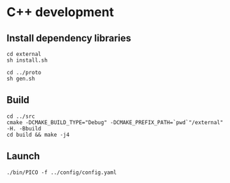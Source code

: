 # C++ development

## Install dependency libraries

```shell
cd external
sh install.sh

cd ../proto
sh gen.sh
```

## Build

```shell
cd ../src
cmake -DCMAKE_BUILD_TYPE="Debug" -DCMAKE_PREFIX_PATH=`pwd`"/external" -H. -Bbuild
cd build && make -j4
```

## Launch

```shell
./bin/PICO -f ../config/config.yaml
```
